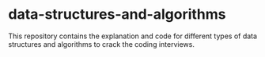 # data-structures-and-algorithms
This repository contains the explanation and code for different types of data structures and algorithms to crack the coding interviews.
